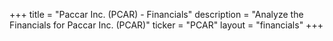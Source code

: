 +++
title = "Paccar Inc. (PCAR) - Financials"
description = "Analyze the Financials for Paccar Inc. (PCAR)"
ticker = "PCAR"
layout = "financials"
+++

